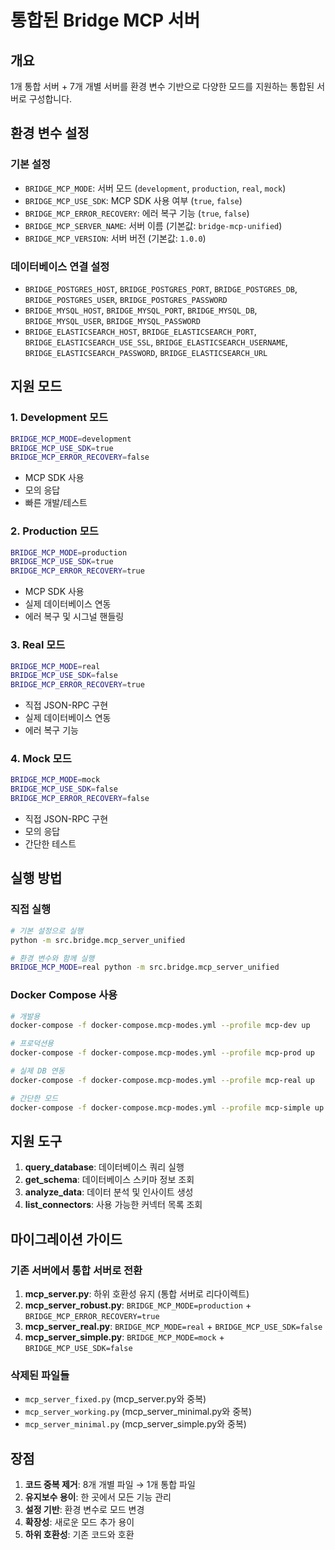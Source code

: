 # 통합된 Bridge MCP 서버

## 개요

1개 통합 서버 + 7개 개별 서버를 환경 변수 기반으로 다양한 모드를 지원하는 통합된 서버로 구성합니다.

## 환경 변수 설정

### 기본 설정
- `BRIDGE_MCP_MODE`: 서버 모드 (`development`, `production`, `real`, `mock`)
- `BRIDGE_MCP_USE_SDK`: MCP SDK 사용 여부 (`true`, `false`)
- `BRIDGE_MCP_ERROR_RECOVERY`: 에러 복구 기능 (`true`, `false`)
- `BRIDGE_MCP_SERVER_NAME`: 서버 이름 (기본값: `bridge-mcp-unified`)
- `BRIDGE_MCP_VERSION`: 서버 버전 (기본값: `1.0.0`)

### 데이터베이스 연결 설정
- `BRIDGE_POSTGRES_HOST`, `BRIDGE_POSTGRES_PORT`, `BRIDGE_POSTGRES_DB`, `BRIDGE_POSTGRES_USER`, `BRIDGE_POSTGRES_PASSWORD`
- `BRIDGE_MYSQL_HOST`, `BRIDGE_MYSQL_PORT`, `BRIDGE_MYSQL_DB`, `BRIDGE_MYSQL_USER`, `BRIDGE_MYSQL_PASSWORD`
- `BRIDGE_ELASTICSEARCH_HOST`, `BRIDGE_ELASTICSEARCH_PORT`, `BRIDGE_ELASTICSEARCH_USE_SSL`, `BRIDGE_ELASTICSEARCH_USERNAME`, `BRIDGE_ELASTICSEARCH_PASSWORD`, `BRIDGE_ELASTICSEARCH_URL`

## 지원 모드

### 1. Development 모드
```bash
BRIDGE_MCP_MODE=development
BRIDGE_MCP_USE_SDK=true
BRIDGE_MCP_ERROR_RECOVERY=false
```
- MCP SDK 사용
- 모의 응답
- 빠른 개발/테스트

### 2. Production 모드
```bash
BRIDGE_MCP_MODE=production
BRIDGE_MCP_USE_SDK=true
BRIDGE_MCP_ERROR_RECOVERY=true
```
- MCP SDK 사용
- 실제 데이터베이스 연동
- 에러 복구 및 시그널 핸들링

### 3. Real 모드
```bash
BRIDGE_MCP_MODE=real
BRIDGE_MCP_USE_SDK=false
BRIDGE_MCP_ERROR_RECOVERY=true
```
- 직접 JSON-RPC 구현
- 실제 데이터베이스 연동
- 에러 복구 기능

### 4. Mock 모드
```bash
BRIDGE_MCP_MODE=mock
BRIDGE_MCP_USE_SDK=false
BRIDGE_MCP_ERROR_RECOVERY=false
```
- 직접 JSON-RPC 구현
- 모의 응답
- 간단한 테스트

## 실행 방법

### 직접 실행
```bash
# 기본 설정으로 실행
python -m src.bridge.mcp_server_unified

# 환경 변수와 함께 실행
BRIDGE_MCP_MODE=real python -m src.bridge.mcp_server_unified
```

### Docker Compose 사용
```bash
# 개발용
docker-compose -f docker-compose.mcp-modes.yml --profile mcp-dev up

# 프로덕션용
docker-compose -f docker-compose.mcp-modes.yml --profile mcp-prod up

# 실제 DB 연동
docker-compose -f docker-compose.mcp-modes.yml --profile mcp-real up

# 간단한 모드
docker-compose -f docker-compose.mcp-modes.yml --profile mcp-simple up
```

## 지원 도구

1. **query_database**: 데이터베이스 쿼리 실행
2. **get_schema**: 데이터베이스 스키마 정보 조회
3. **analyze_data**: 데이터 분석 및 인사이트 생성
4. **list_connectors**: 사용 가능한 커넥터 목록 조회

## 마이그레이션 가이드

### 기존 서버에서 통합 서버로 전환

1. **mcp_server.py**: 하위 호환성 유지 (통합 서버로 리다이렉트)
2. **mcp_server_robust.py**: `BRIDGE_MCP_MODE=production` + `BRIDGE_MCP_ERROR_RECOVERY=true`
3. **mcp_server_real.py**: `BRIDGE_MCP_MODE=real` + `BRIDGE_MCP_USE_SDK=false`
4. **mcp_server_simple.py**: `BRIDGE_MCP_MODE=mock` + `BRIDGE_MCP_USE_SDK=false`

### 삭제된 파일들
- `mcp_server_fixed.py` (mcp_server.py와 중복)
- `mcp_server_working.py` (mcp_server_minimal.py와 중복)
- `mcp_server_minimal.py` (mcp_server_simple.py와 중복)

## 장점

1. **코드 중복 제거**: 8개 개별 파일 → 1개 통합 파일
2. **유지보수 용이**: 한 곳에서 모든 기능 관리
3. **설정 기반**: 환경 변수로 모드 변경
4. **확장성**: 새로운 모드 추가 용이
5. **하위 호환성**: 기존 코드와 호환
